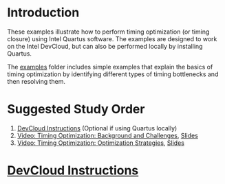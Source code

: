 # Introduction

These examples illustrate how to perform timing optimization (or timing closure) using Intel Quartus software. The examples are designed to work on the Intel DevCloud, but can also be performed locally by installing Quartus.

The [examples](examples/) folder includes simple examples that explain the basics of timing optimization by identifying different types of timing bottlenecks and then resolving them. 

# Suggested Study Order

1. [DevCloud Instructions](https://github.com/ARC-Lab-UF/intel-training-modules#devcloud-instructions) (Optional if using Quartus locally)
1. [Video: Timing Optimization: Background and Challenges](https://youtu.be/Tj2TseM7pr8), [Slides](../intel_pac_overview.pptx)
1. [Video: Timing Optimization: Optimization Strategies](https://youtu.be/EZtRwBts9i8), [Slides](../intel_pac_overview.pptx)


# [DevCloud Instructions](https://github.com/ARC-Lab-UF/intel-training-modules#devcloud-instructions)

